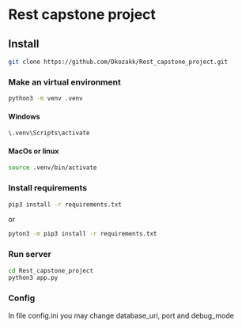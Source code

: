 # Rest capstone project

## Install
```bash
git clone https://github.com/Dkozakk/Rest_capstone_project.git
```
### Make an virtual environment
```bash
python3 -m venv .venv
```
#### Windows
```bash
\.venv\Scripts\activate
```

#### MacOs or linux
```bash
source .venv/bin/activate
```
### Install requirements
```bash 
pip3 install -r requirements.txt
```
or

```bash
pyton3 -m pip3 install -r requirements.txt
```

### Run server

```bash
cd Rest_capstone_project
python3 app.py
```

### Config
In file config.ini you may change database_uri, port and debug_mode